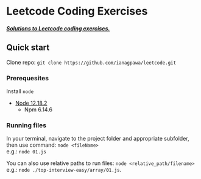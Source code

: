 # Leetcode Coding Exercises
##### [Solutions to Leetcode coding exercises.](https://leetcode.com/)

## Quick start
Clone repo: `git clone https://github.com/ianagpawa/leetcode.git`

### Prerequesites
Install `node`
* [Node 12.18.2](https://nodejs.org/en/blog/release/v12.18.2/)
    * Npm 6.14.6

### Running files
In your terminal, navigate to the project folder and appropriate subfolder, then use command: `node <fileName>`\
e.g.: `node 01.js`

You can also use relative paths to run files: `node <relative_path/filename>`\
e.g.: `node ./top-interview-easy/array/01.js`.